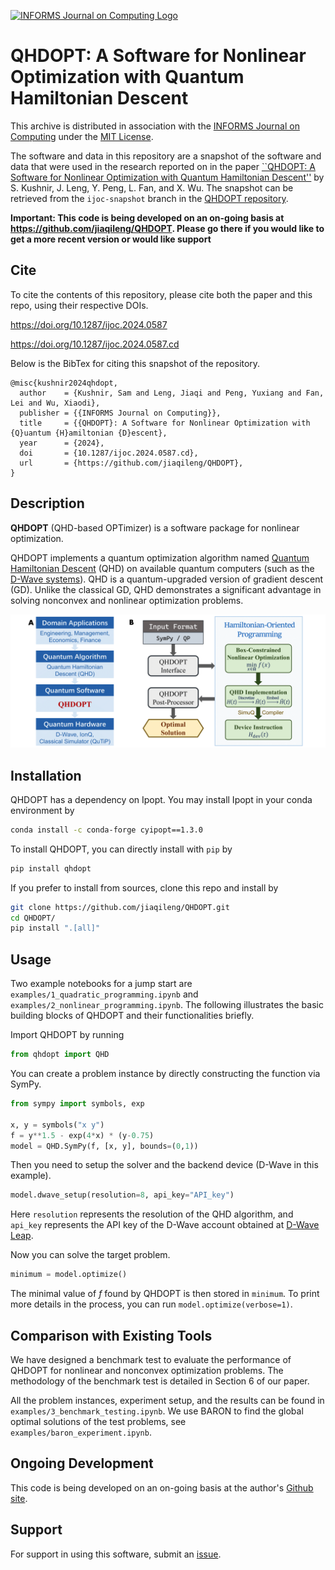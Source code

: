 [![INFORMS Journal on Computing Logo](https://INFORMSJoC.github.io/logos/INFORMS_Journal_on_Computing_Header.jpg)](https://pubsonline.informs.org/journal/ijoc)

# QHDOPT: A Software for Nonlinear Optimization with Quantum Hamiltonian Descent

This archive is distributed in association with the [INFORMS Journal on
Computing](https://pubsonline.informs.org/journal/ijoc) under the [MIT License](LICENSE).

The software and data in this repository are a snapshot of the software and data
that were used in the research reported on in the paper 
[``QHDOPT: A Software for Nonlinear Optimization with Quantum Hamiltonian Descent''](https://doi.org/10.1287/ijoc.2024.0587) by S. Kushnir, J. Leng, Y. Peng, L. Fan, and X. Wu. 
The snapshot can be retrieved from the `ijoc-snapshot` branch in the [QHDOPT repository](https://github.com/jiaqileng/QHDOPT).

**Important: This code is being developed on an on-going basis at 
https://github.com/jiaqileng/QHDOPT. Please go there if you would like to
get a more recent version or would like support**

## Cite

To cite the contents of this repository, please cite both the paper and this repo, using their respective DOIs.

https://doi.org/10.1287/ijoc.2024.0587

https://doi.org/10.1287/ijoc.2024.0587.cd

Below is the BibTex for citing this snapshot of the repository.

```
@misc{kushnir2024qhdopt,
  author    = {Kushnir, Sam and Leng, Jiaqi and Peng, Yuxiang and Fan, Lei and Wu, Xiaodi},
  publisher = {{INFORMS Journal on Computing}},
  title     = {{QHDOPT}: A Software for Nonlinear Optimization with {Q}uantum {H}amiltonian {D}escent},
  year      = {2024},
  doi       = {10.1287/ijoc.2024.0587.cd},
  url       = {https://github.com/jiaqileng/QHDOPT},
}
```

## Description

**QHDOPT** (QHD-based OPTimizer) is a software package for nonlinear optimization.

QHDOPT implements a quantum optimization algorithm named [Quantum Hamiltonian Descent](https://jiaqileng.github.io/quantum-hamiltonian-descent/) (QHD) on available quantum computers (such as the [D-Wave systems](https://www.dwavesys.com/)). QHD is a quantum-upgraded version of gradient descent (GD). Unlike the classical GD, QHD demonstrates a significant advantage in solving nonconvex and nonlinear optimization problems.

<p align="center">
<img src="img/workflow.png" alt="QHDOPT Workflow" width="600">
</p>

## Installation

QHDOPT has a dependency on Ipopt. You may install Ipopt in your conda environment by

```bash
conda install -c conda-forge cyipopt==1.3.0
```

To install QHDOPT, you can directly install with `pip` by

```bash
pip install qhdopt
```

If you prefer to install from sources, clone this repo and install by

```bash
git clone https://github.com/jiaqileng/QHDOPT.git
cd QHDOPT/
pip install ".[all]"
```

## Usage

Two example notebooks for a jump start are `examples/1_quadratic_programming.ipynb` and `examples/2_nonlinear_programming.ipynb`. The following illustrates the basic building blocks of QHDOPT and their functionalities briefly.

Import QHDOPT by running

```python
from qhdopt import QHD
```

You can create a problem instance by directly constructing the function via SymPy.

```python
from sympy import symbols, exp

x, y = symbols("x y")
f = y**1.5 - exp(4*x) * (y-0.75)
model = QHD.SymPy(f, [x, y], bounds=(0,1))
```

Then you need to setup the solver and the backend device (D-Wave in this example).

```python
model.dwave_setup(resolution=8, api_key="API_key")
```

Here `resolution` represents the resolution of the QHD algorithm, and `api_key` represents the API key of the D-Wave account obtained at [D-Wave Leap](https://cloud.dwavesys.com/leap/).

Now you can solve the target problem.

```python
minimum = model.optimize()
```

The minimal value of $f$ found by QHDOPT is then stored in `minimum`. To print more details in the process, you can run `model.optimize(verbose=1)`.

## Comparison with Existing Tools

We have designed a benchmark test to evaluate the performance of QHDOPT for nonlinear and nonconvex optimization problems. The methodology of the benchmark test is detailed in Section 6 of our paper. 

All the problem instances, experiment setup, and the results can be found in `examples/3_benchmark_testing.ipynb`. We use BARON to find the global optimal solutions of the test problems, see `examples/baron_experiment.ipynb`. 

## Ongoing Development

This code is being developed on an on-going basis at the author's
[Github site](https://github.com/jiaqileng/QHDOPT).

## Support

For support in using this software, submit an
[issue](https://github.com/jiaqileng/QHDOPT/issues/new).
